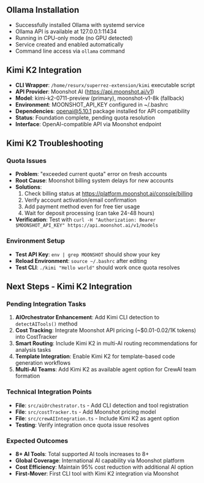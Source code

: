 ## Ollama Installation

- Successfully installed Ollama with systemd service
- Ollama API is available at 127.0.0.1:11434
- Running in CPU-only mode (no GPU detected)
- Service created and enabled automatically
- Command line access via `ollama` command

## Kimi K2 Integration

- **CLI Wrapper**: `/home/resurx/superrez-extension/kimi` executable script
- **API Provider**: Moonshot AI (https://api.moonshot.ai/v1)
- **Model**: kimi-k2-0711-preview (primary), moonshot-v1-8k (fallback)
- **Environment**: MOONSHOT_API_KEY configured in ~/.bashrc
- **Dependencies**: openai@5.10.1 package installed for API compatibility
- **Status**: Foundation complete, pending quota resolution
- **Interface**: OpenAI-compatible API via Moonshot endpoint

## Kimi K2 Troubleshooting

### Quota Issues
- **Problem**: "exceeded current quota" error on fresh accounts
- **Root Cause**: Moonshot billing system delays for new accounts
- **Solutions**:
  1. Check billing status at https://platform.moonshot.ai/console/billing
  2. Verify account activation/email confirmation
  3. Add payment method even for free tier usage
  4. Wait for deposit processing (can take 24-48 hours)
- **Verification**: Test with `curl -H "Authorization: Bearer $MOONSHOT_API_KEY" https://api.moonshot.ai/v1/models`

### Environment Setup
- **Test API Key**: `env | grep MOONSHOT` should show your key
- **Reload Environment**: `source ~/.bashrc` after editing
- **Test CLI**: `./kimi "Hello world"` should work once quota resolves

## Next Steps - Kimi K2 Integration

### Pending Integration Tasks
1. **AIOrchestrator Enhancement**: Add Kimi CLI detection to `detectAITools()` method
2. **Cost Tracking**: Integrate Moonshot API pricing (~$0.01-0.02/1K tokens) into CostTracker
3. **Smart Routing**: Include Kimi K2 in multi-AI routing recommendations for analysis tasks
4. **Template Integration**: Enable Kimi K2 for template-based code generation workflows
5. **Multi-AI Teams**: Add Kimi K2 as available agent option for CrewAI team formation

### Technical Integration Points
- **File**: `src/aiOrchestrator.ts` - Add CLI detection and tool registration
- **File**: `src/costTracker.ts` - Add Moonshot pricing model  
- **File**: `src/crewAIIntegration.ts` - Include Kimi K2 as agent option
- **Testing**: Verify integration once quota issue resolves

### Expected Outcomes
- **8+ AI Tools**: Total supported AI tools increases to 8+
- **Global Coverage**: International AI capability via Moonshot platform
- **Cost Efficiency**: Maintain 95% cost reduction with additional AI option
- **First-Mover**: First CLI tool with Kimi K2 integration via Moonshot